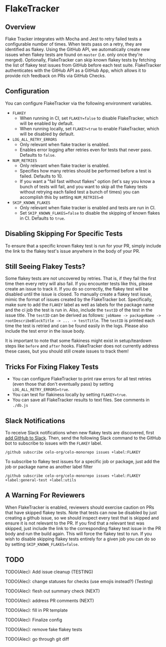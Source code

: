 # FlakeTracker

## Overview

Flake Tracker integrates with Mocha and Jest to retry failed tests a configurable number of times. When tests pass on a retry, they are identified as flakey. Using the GitHub API, we automatically create new issues when flakey tests are found on `master` (i.e. only once they're merged).
Optionally, FlakeTracker can skip known flakey tests by fetching the list of flakey test issues from GitHub before each test suite. FlakeTracker authenticates with the GitHub API as a GitHub App, which allows it to provide rich feedback on PRs via GitHub Checks.

## Configuration

You can configure FlakeTracker via the following environment variables.

- `FLAKEY`
  - When running in CI, set `FLAKEY=false` to disable FlakeTracker, which will be enabled by default.
  - When running locally, set `FLAKEY=true` to enable FlakeTracker, which will be disabled by default.
- `LOG_ALL_RETRY_ERRORS`
  - Only relevant when flake tracker is enabled.
  - Enables error logging after retries even for tests that never pass. Defaults to `false`.
- `NUM_RETRIES`
  - Only relevant when flake tracker is enabled.
  - Specifies how many retries should be performed before a test is failed. Defaults to 10.
  - If you want a "fail fast without flakes" option (let's say you know a bunch of tests will fail, and you want to skip all the flakey tests without retrying each failed test a bunch of times) you can accomplish this by setting `NUM_RETRIES=0`
- `SKIP_KNOWN_FLAKES`
  - Only relevant when flake tracker is enabled and tests are run in CI.
  - Set `SKIP_KNOWN_FLAKES=false` to disable the skipping of known flakes in CI. Defaults to `true`.

## Disabling Skipping For Specific Tests

To ensure that a specific known flakey test is run for your PR, simply include the link to the flakey test's issue anywhere in the body of your PR.

## Still Seeing Flakey Tests?

Some flakey tests are not uncovered by retries. That is, if they fail the first time then every retry will also fail. If you encounter tests like this, please create an issue to track it. If you do so correctly, the flakey test will be disabled until the issue is closed.
To manually create a flakey test issue, mimic the format of issues created by the FlakeTracker bot. Specifically, make sure to add the `FLAKEY` label as well as labels for the package name and the ci job the test is run in. Also, include the `testID` of the test in the issue title.
The `testID` can be derived as follows: `jobName -> packageName -> rootDescribeBlockTitle -> ... -> testTitle`. The `testID` is printed each time the test is retried and can be found easily in the logs. Please also include the test error in the issue body.

It is important to note that some flakiness might exist in setup/teardown steps like `before` and `after` hooks. FlakeTracker does not currently address these cases, but you should still create issues to track them!

## Tricks For Fixing Flakey Tests

- You can configure FlakeTracker to print raw errors for all test retries (even those that don't eventually pass) by setting `LOG_ALL_RETRY_ERRORS=true`.
- You can test for flakiness locally by setting `FLAKEY=true`.
- You can save all FlakeTracker results to text files. See comments in `./db.js`

## Slack Notifications

To receive Slack notifications when new flakey tests are discovered, first [add GitHub to Slack](https://slack.github.com/). Then, send the following Slack command to the GitHub bot to subscribe to issues with the `FLAKEY` label.

```
/github subscribe celo-org/celo-monorepo issues +label:FLAKEY
```

To subscribe to flakey test issues for a specific job or package, just add the job or package name as another label filter

```
/github subscribe celo-org/celo-monorepo issues +label:FLAKEY +label:general-test +label:utils
```

## A Warning For Reviewers

When FlakeTracker is enabled, reviewers should exercise caution on PRs that have skipped flakey tests. Note that tests can now be disabled by just creating a github issue, so we should inspect every test that is skipped and ensure it is not relevant to the PR. If you find that a relevant test was skipped,
just include the link to the corresponding flakey test issue in the PR body and run the build again. This will force the flakey test to run. If you wish to disable skipping flakey tests entirely for a given job you can do so by setting `SKIP_KNOWN_FLAKES=false`.

## TODO

TODO(Alec): Add issue cleanup (TESTING)

TODO(Alec): change statuses for checks (use emojis instead?) (Testing)

TODO(Alec): flesh out summary check (NEXT)

TODO(Alec): address PR comments (NEXT)

TODO(Alec): fill in PR template

TODO(Alec): Finalize config

TODO(Alec): remove fake flakey tests

TODO(Alec): go through git diff
